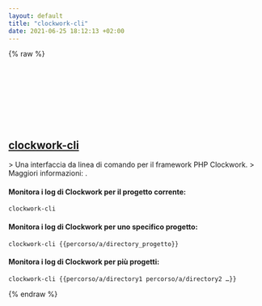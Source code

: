 ```yaml
---
layout: default
title: "clockwork-cli"
date: 2021-06-25 18:12:13 +02:00
---
```

{% raw %}
<h2 id="clockwork-cli">
  <a href="/it/common/clockwork-cli.html">clockwork-cli</a> <a href="#clockwork-cli"><svg class="icon">
    <use href="/assets/images/unicode_sprite.svg#link" />
  </svg></a>
</h2>
> Una interfaccia da linea di comando per il framework PHP Clockwork.
> Maggiori informazioni: <https://github.com/ptrofimov/clockwork-cli>.

#### Monitora i log di Clockwork per il progetto corrente:
```shell
clockwork-cli
```
#### Monitora i log di Clockwork per uno specifico progetto:
```shell
clockwork-cli {{percorso/a/directory_progetto}}
```
#### Monitora i log di Clockwork per più progetti:
```shell
clockwork-cli {{percorso/a/directory1 percorso/a/directory2 …}}
```
{% endraw %}